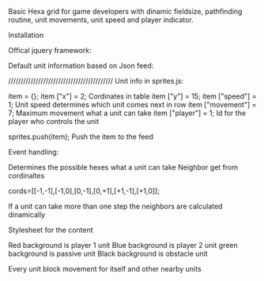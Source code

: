 Basic Hexa grid for game developers with dinamic fieldsize, pathfinding routine, unit movements, unit speed and player indicator.

Installation




Offical jquery framework:


<script src='jquery.js'></script>




Default unit information based on Json feed:


<script src='sprites.js'></script>



//////////////////////////////////////////
Unit info in sprites.js:

item = {};
        item ["x"] = 2;                 Cordinates in table
        item ["y"] = 15;
        item ["speed"] = 1;             Unit speed determines which unit comes next in row
        item ["movement"] = 7;          Maximum movement what a unit can take
        item ["player"] = 1;            Id for the player who controls the unit
        
        
sprites.push(item);	                    Push the item to the feed











Event handling:

<script src='events.js'></script>


Determines the possible hexes what a unit can take
Neighbor get from cordinaltes  

cords=[[-1,-1],[-1,0],[0,-1],[0,+1],[+1,-1],[+1,0]];

If a unit can take more than one step the neighbors are calculated dinamically







Stylesheet for the content


<link rel="stylesheet" href="playfield.css">

Red background is player 1 unit
Blue background is player 2 unit
green background is passive unit
Black background is obstacle unit



Every unit block movement for itself and other nearby units
